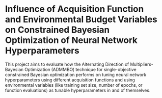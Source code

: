 # Influence of Acquisition Function and Environmental Budget Variables on Constrained Bayesian Optimization of Neural Network Hyperparameters

This project aims to evaluate how the Alternating Direction of Multipliers-Bayesian Optimization (ADMMBO) technique for single-objective constrained Bayesian optimization performs on tuning neural network hyperparameters using different acquisition functions and using environmental variables (like training set size, number of epochs, or function evaluations) as tunable hyperparameters in and of themselves.